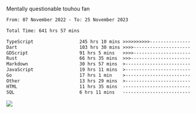Mentally questionable touhou fan



<!--START_SECTION:waka-->

```txt
From: 07 November 2022 - To: 25 November 2023

Total Time: 641 hrs 57 mins

TypeScript                 245 hrs 10 mins >>>>>>>>>>---------------   38.21 %
Dart                       103 hrs 30 mins >>>>---------------------   16.13 %
GDScript                   91 hrs 5 mins   >>>>---------------------   14.20 %
Rust                       66 hrs 35 mins  >>>----------------------   10.38 %
Markdown                   30 hrs 57 mins  >------------------------   04.82 %
JavaScript                 19 hrs 11 mins  >------------------------   02.99 %
Go                         17 hrs 1 min    >------------------------   02.65 %
Other                      13 hrs 29 mins  >------------------------   02.10 %
HTML                       11 hrs 35 mins  -------------------------   01.81 %
SQL                        6 hrs 11 mins   -------------------------   00.97 %
```

<!--END_SECTION:waka-->

![](https://cdn.discordapp.com/attachments/825577206696771664/1166420405674856468/win.gif?ex=654a6ca7&is=6537f7a7&hm=84f02d38afcaba0d0e8904ff04caaa8c281686a27d5cdea7403e065ad7b47f78&)
